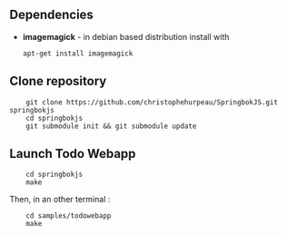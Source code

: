 ## Dependencies

  * **imagemagick** - in debian based distribution install with
  
        apt-get install imagemagick

## Clone repository

        git clone https://github.com/christophehurpeau/SpringbokJS.git springbokjs
        cd springbokjs
        git submodule init && git submodule update

## Launch Todo Webapp

        cd springbokjs
        make
        
Then, in an other terminal :

        cd samples/todowebapp
        make
